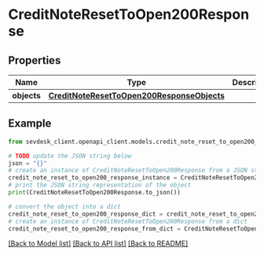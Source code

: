 # CreditNoteResetToOpen200Response


## Properties

Name | Type | Description | Notes
------------ | ------------- | ------------- | -------------
**objects** | [**CreditNoteResetToOpen200ResponseObjects**](CreditNoteResetToOpen200ResponseObjects.md) |  | [optional] 

## Example

```python
from sevdesk_client.openapi_client.models.credit_note_reset_to_open200_response import CreditNoteResetToOpen200Response

# TODO update the JSON string below
json = "{}"
# create an instance of CreditNoteResetToOpen200Response from a JSON string
credit_note_reset_to_open200_response_instance = CreditNoteResetToOpen200Response.from_json(json)
# print the JSON string representation of the object
print(CreditNoteResetToOpen200Response.to_json())

# convert the object into a dict
credit_note_reset_to_open200_response_dict = credit_note_reset_to_open200_response_instance.to_dict()
# create an instance of CreditNoteResetToOpen200Response from a dict
credit_note_reset_to_open200_response_from_dict = CreditNoteResetToOpen200Response.from_dict(credit_note_reset_to_open200_response_dict)
```
[[Back to Model list]](../README.md#documentation-for-models) [[Back to API list]](../README.md#documentation-for-api-endpoints) [[Back to README]](../README.md)


